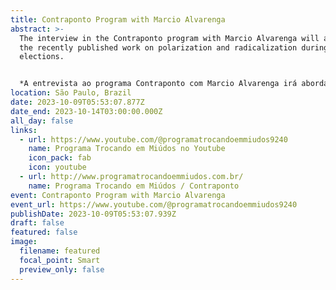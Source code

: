 ```yaml
---
title: Contraponto Program with Marcio Alvarenga
abstract: >-
  The interview in the Contraponto program with Marcio Alvarenga will address
  the recently published work on polarization and radicalization during the last
  elections.


  *A entrevista ao programa Contraponto com Marcio Alvarenga irá abordar o recentemente publicado trabalho sobre a polarização e radicalização durante as últimas eleições.*
location: São Paulo, Brazil
date: 2023-10-09T05:53:07.877Z
date_end: 2023-10-14T03:00:00.000Z
all_day: false
links:
  - url: https://www.youtube.com/@programatrocandoemmiudos9240
    name: Programa Trocando em Miúdos no Youtube
    icon_pack: fab
    icon: youtube
  - url: http://www.programatrocandoemmiudos.com.br/
    name: Programa Trocando em Miúdos / Contraponto
event: Contraponto Program with Marcio Alvarenga
event_url: https://www.youtube.com/@programatrocandoemmiudos9240
publishDate: 2023-10-09T05:53:07.939Z
draft: false
featured: false
image:
  filename: featured
  focal_point: Smart
  preview_only: false
---
```

